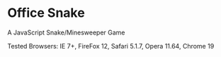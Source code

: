 # Office Snake
A JavaScript Snake/Minesweeper Game

Tested Browsers: IE 7+, FireFox 12, Safari 5.1.7, Opera 11.64, Chrome 19
